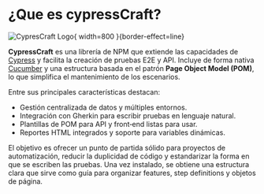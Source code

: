 # ¿Que es cypressCraft?

![CypresCraft Logo](cypress_craft_logo.png){ width=800 }{border-effect=line}

**CypressCraft** es una librería de NPM que extiende las capacidades de [Cypress](https://www.cypress.io/) y facilita la creación de pruebas E2E y API. Incluye de forma nativa [Cucumber](https://www.npmjs.com/package/cypress-cucumber-preprocessor) y una estructura basada en el patrón **Page Object Model (POM)**, lo que simplifica el mantenimiento de los escenarios.

Entre sus principales características destacan:

- Gestión centralizada de datos y múltiples entornos.
- Integración con Gherkin para escribir pruebas en lenguaje natural.
- Plantillas de POM para API y front‑end listas para usar.
- Reportes HTML integrados y soporte para variables dinámicas.

El objetivo es ofrecer un punto de partida sólido para proyectos de automatización, reducir la duplicidad de código y estandarizar la forma en que se escriben las pruebas. Una vez instalado, se obtiene una estructura clara que sirve como guía para organizar features, step definitions y objetos de página.
